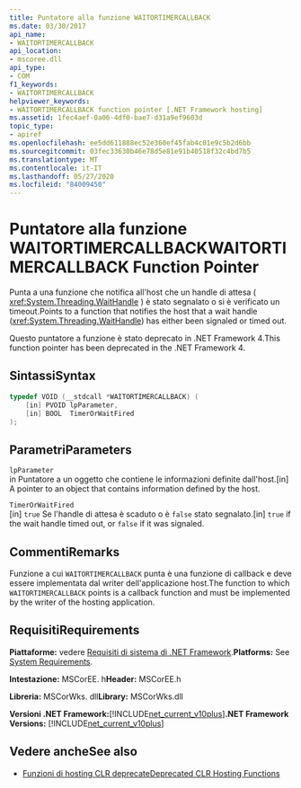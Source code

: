 ```yaml
---
title: Puntatore alla funzione WAITORTIMERCALLBACK
ms.date: 03/30/2017
api_name:
- WAITORTIMERCALLBACK
api_location:
- mscoree.dll
api_type:
- COM
f1_keywords:
- WAITORTIMERCALLBACK
helpviewer_keywords:
- WAITORTIMERCALLBACK function pointer [.NET Framework hosting]
ms.assetid: 1fec4aef-0a06-4df0-bae7-d31a9ef9603d
topic_type:
- apiref
ms.openlocfilehash: ee5dd611888ec52e360ef45fab4c01e9c5b2d6bb
ms.sourcegitcommit: 03fec33630b46e78d5e81e91b40518f32c4bd7b5
ms.translationtype: MT
ms.contentlocale: it-IT
ms.lasthandoff: 05/27/2020
ms.locfileid: "84009450"
---
```

# <a name="waitortimercallback-function-pointer"></a><span data-ttu-id="5cbc9-102">Puntatore alla funzione WAITORTIMERCALLBACK</span><span class="sxs-lookup"><span data-stu-id="5cbc9-102">WAITORTIMERCALLBACK Function Pointer</span></span>
<span data-ttu-id="5cbc9-103">Punta a una funzione che notifica all'host che un handle di attesa ( <xref:System.Threading.WaitHandle> ) è stato segnalato o si è verificato un timeout.</span><span class="sxs-lookup"><span data-stu-id="5cbc9-103">Points to a function that notifies the host that a wait handle (<xref:System.Threading.WaitHandle>) has either been signaled or timed out.</span></span>  
  
 <span data-ttu-id="5cbc9-104">Questo puntatore a funzione è stato deprecato in .NET Framework 4.</span><span class="sxs-lookup"><span data-stu-id="5cbc9-104">This function pointer has been deprecated in the .NET Framework 4.</span></span>  
  
## <a name="syntax"></a><span data-ttu-id="5cbc9-105">Sintassi</span><span class="sxs-lookup"><span data-stu-id="5cbc9-105">Syntax</span></span>  
  
```cpp  
typedef VOID (__stdcall *WAITORTIMERCALLBACK) (  
    [in] PVOID lpParameter,  
    [in] BOOL  TimerOrWaitFired  
);  
```  
  
## <a name="parameters"></a><span data-ttu-id="5cbc9-106">Parametri</span><span class="sxs-lookup"><span data-stu-id="5cbc9-106">Parameters</span></span>  
 `lpParameter`  
 <span data-ttu-id="5cbc9-107">in Puntatore a un oggetto che contiene le informazioni definite dall'host.</span><span class="sxs-lookup"><span data-stu-id="5cbc9-107">[in] A pointer to an object that contains information defined by the host.</span></span>  
  
 `TimerOrWaitFired`  
 <span data-ttu-id="5cbc9-108">[in] `true` Se l'handle di attesa è scaduto o è `false` stato segnalato.</span><span class="sxs-lookup"><span data-stu-id="5cbc9-108">[in] `true` if the wait handle timed out, or `false` if it was signaled.</span></span>  
  
## <a name="remarks"></a><span data-ttu-id="5cbc9-109">Commenti</span><span class="sxs-lookup"><span data-stu-id="5cbc9-109">Remarks</span></span>  
 <span data-ttu-id="5cbc9-110">Funzione a cui `WAITORTIMERCALLBACK` punta è una funzione di callback e deve essere implementata dal writer dell'applicazione host.</span><span class="sxs-lookup"><span data-stu-id="5cbc9-110">The function to which `WAITORTIMERCALLBACK` points is a callback function and must be implemented by the writer of the hosting application.</span></span>  
  
## <a name="requirements"></a><span data-ttu-id="5cbc9-111">Requisiti</span><span class="sxs-lookup"><span data-stu-id="5cbc9-111">Requirements</span></span>  
 <span data-ttu-id="5cbc9-112">**Piattaforme:** vedere [Requisiti di sistema di .NET Framework](../../get-started/system-requirements.md).</span><span class="sxs-lookup"><span data-stu-id="5cbc9-112">**Platforms:** See [System Requirements](../../get-started/system-requirements.md).</span></span>  
  
 <span data-ttu-id="5cbc9-113">**Intestazione:** MSCorEE. h</span><span class="sxs-lookup"><span data-stu-id="5cbc9-113">**Header:** MSCorEE.h</span></span>  
  
 <span data-ttu-id="5cbc9-114">**Libreria:** MSCorWks. dll</span><span class="sxs-lookup"><span data-stu-id="5cbc9-114">**Library:** MSCorWks.dll</span></span>  
  
 <span data-ttu-id="5cbc9-115">**Versioni .NET Framework:**[!INCLUDE[net_current_v10plus](../../../../includes/net-current-v10plus-md.md)]</span><span class="sxs-lookup"><span data-stu-id="5cbc9-115">**.NET Framework Versions:** [!INCLUDE[net_current_v10plus](../../../../includes/net-current-v10plus-md.md)]</span></span>  
  
## <a name="see-also"></a><span data-ttu-id="5cbc9-116">Vedere anche</span><span class="sxs-lookup"><span data-stu-id="5cbc9-116">See also</span></span>

- [<span data-ttu-id="5cbc9-117">Funzioni di hosting CLR deprecate</span><span class="sxs-lookup"><span data-stu-id="5cbc9-117">Deprecated CLR Hosting Functions</span></span>](deprecated-clr-hosting-functions.md)

